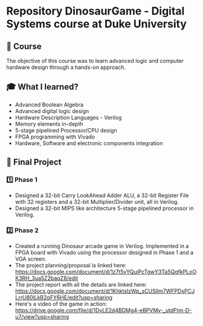 # Repository DinosaurGame - Digital Systems course at Duke University

## 💠 Course

The objective of this course was to learn advanced logic and computer hardware design through a hands-on approach.

## 🎓 What I learned?

* Advanced Boolean Algebra
* Advanced digital logic design
* Hardware Description Languages - Verilog
* Memory elements in-depth
* 5-stage pipelined Processor/CPU design
* FPGA programming with Vivado
* Hardware, Software and electronic components integration

## 🚀 Final Project

### 1️⃣ Phase 1

* Designed a 32-bit Carry LookAhead Adder ALU, a 32-bit Register File with 32 registers and a 32-bit Multiplier/Divider unit, all in Verilog.
* Designed a 32-bit MIPS like architecture 5-stage pipelined processor in Verilog.

### 2️⃣ Phase 2

* Created a running Dinosaur arcade game in Verilog. Implemented in a FPGA board with Vivado using the processor designed in Phase 1 and a VGA screen.
* The project planning/proposal is linked here: https://docs.google.com/document/d/1z7t5yYQujPcTgwY3Ta5QqfkPLoOK3RH_3ua5Z2baqZ8/edit
* The project report with all the details are linked here: https://docs.google.com/document/d/1KhktslzWp_sCUSIlm7WFPDsPCJLrrU80lLkB2qFY6HE/edit?usp=sharing
* Here's a video of the game in action: https://drive.google.com/file/d/1DvLE2d4BDMg4-eBPVMy-_utdFtm-D-u7/view?usp=sharing
